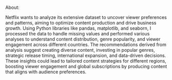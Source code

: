 About:

Netflix wants to analyze its extensive dataset to uncover viewer preferences and patterns, aiming to optimize content production and drive business growth. Using Python libraries like pandas, matplotlib, and seaborn, I processed the data to handle missing values and performed various analyses to understand content distribution, genre popularity, and viewer engagement across different countries. The recommendations derived from analysis suggest creating diverse content, investing in popular genres, strategic release timing, international expansion, and data-driven decisions. These insights could lead to tailored content strategies for different regions, boosting viewer engagement and global subscriptions by producing content that aligns with audience preferences.





